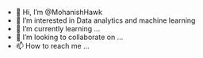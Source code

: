 - 👋 Hi, I’m @MohanishHawk
- 👀 I’m interested in Data analytics and machine learning 
- 🌱 I’m currently learning ...
- 💞️ I’m looking to collaborate on ...
- 📫 How to reach me ...

<!---
MohanishHawk/MohanishHawk is a ✨ special ✨ repository because its `README.md` (this file) appears on your GitHub profile.
You can click the Preview link to take a look at your changes.
--->
